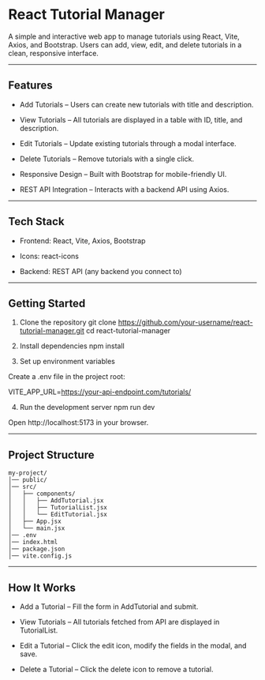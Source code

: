 # React Tutorial Manager

A simple and interactive web app to manage tutorials using React, Vite, Axios, and Bootstrap. Users can add, view, edit, and delete tutorials in a clean, responsive interface.

---

## Features

- Add Tutorials – Users can create new tutorials with title and description.

- View Tutorials – All tutorials are displayed in a table with ID, title, and description.

- Edit Tutorials – Update existing tutorials through a modal interface.

- Delete Tutorials – Remove tutorials with a single click.

- Responsive Design – Built with Bootstrap for mobile-friendly UI.

- REST API Integration – Interacts with a backend API using Axios.

---

## Tech Stack

- Frontend: React, Vite, Axios, Bootstrap

- Icons: react-icons

- Backend: REST API (any backend you connect to)

---

## Getting Started
1. Clone the repository
git clone https://github.com/your-username/react-tutorial-manager.git
cd react-tutorial-manager

2. Install dependencies
npm install

3. Set up environment variables

Create a .env file in the project root:

VITE_APP_URL=https://your-api-endpoint.com/tutorials/

4. Run the development server
npm run dev


Open http://localhost:5173
 in your browser.

---

## Project Structure
```
my-project/
│── public/
│── src/
│   ├── components/
│   │   ├── AddTutorial.jsx
│   │   ├── TutorialList.jsx
│   │   └── EditTutorial.jsx
│   ├── App.jsx
│   └── main.jsx
│── .env
│── index.html
│── package.json
│── vite.config.js
```

---

## How It Works

- Add a Tutorial – Fill the form in AddTutorial and submit.

- View Tutorials – All tutorials fetched from API are displayed in TutorialList.

- Edit a Tutorial – Click the edit icon, modify the fields in the modal, and save.

- Delete a Tutorial – Click the delete icon to remove a tutorial.
